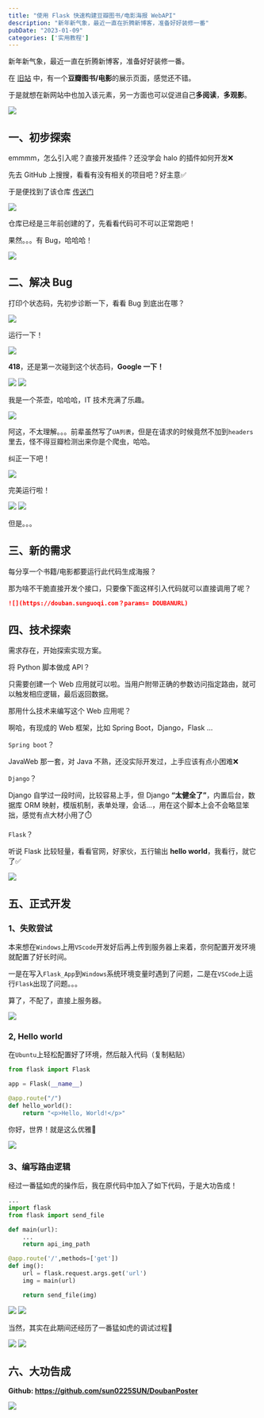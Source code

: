 ```yaml
---
title: "使用 Flask 快速构建豆瓣图书/电影海报 WebAPI"
description: "新年新气象，最近一直在折腾新博客，准备好好装修一番"
pubDate: "2023-01-09"
categories: ['实用教程']
---
```


<!-- heroImage: "https://files.sunguoqi.com/images/202312091441958.webp" -->

新年新气象，最近一直在折腾新博客，准备好好装修一番。

在 [旧站](https://gh.sunguoqi.com/books) 中，有一个**豆瓣图书/电影**的展示页面，感觉还不错。

于是就想在新网站中也加入该元素，另一方面也可以促进自己**多阅读**，**多观影**。<br/>

<img src="https://files.sunguoqi.com/images/202312091442060.webp" />

## 一、初步探索

emmmm，怎么引入呢？直接开发插件？还没学会 halo 的插件如何开发❌

先去 GitHub 上搜搜，看看有没有相关的项目吧？好主意✅

于是便找到了该仓库 [传送门](https://github.com/sadjjk/DoubanPoster)

<img src="https://files.sunguoqi.com/images/202312091442763.webp" />

仓库已经是三年前创建的了，先看看代码可不可以正常跑吧！

果然。。。有 Bug，哈哈哈！

<img src="https://files.sunguoqi.com/images/202312091443113.webp" />

## 二、解决 Bug

打印个状态码，先初步诊断一下，看看 Bug 到底出在哪？

<img src="https://files.sunguoqi.com/images/202312091444281.webp"/>

运行一下！

<img src="https://files.sunguoqi.com/images/202312091445914.webp" />

<strong>418</strong>，还是第一次碰到这个状态码，<strong>Google 一下！</strong>

<img src="https://files.sunguoqi.com/images/202312091445494.webp" />

<img src="https://files.sunguoqi.com/images/202312091445751.webp" />

我是一个茶壶，哈哈哈，IT 技术充满了乐趣。

<img src="https://files.sunguoqi.com/images/202312091446934.webp" />

阿这，不太理解。。。前辈虽然写了`UA列表`，但是在请求的时候竟然不加到`headers`里去，怪不得豆瓣检测出来你是个爬虫，哈哈。

纠正一下吧！

<img src="https://files.sunguoqi.com/images/202312091446486.webp" />

完美运行啦！

<img src="https://files.sunguoqi.com/images/202312091447411.webp" />

<img src="https://files.sunguoqi.com/images/202312091447491.webp" />

但是。。。

## 三、新的需求

每分享一个书籍/电影都要运行此代码生成海报？

那为啥不干脆直接开发个接口，只要像下面这样引入代码就可以直接调用了呢？

```markdown
![](https://douban.sunguoqi.com？params= DOUBANURL)
```

## 四、技术探索

需求存在，开始探索实现方案。

将 Python 脚本做成 API？

只需要创建一个 Web 应用就可以啦。当用户附带正确的参数访问指定路由，就可以触发相应逻辑，最后返回数据。

那用什么技术来编写这个 Web 应用呢？

啊哈，有现成的 Web 框架，比如 Spring Boot，Django，Flask ...

`Spring boot`？

JavaWeb 那一套，对 Java 不熟，还没实际开发过，上手应该有点小困难❌

`Django`？

Django 自学过一段时间，比较容易上手，但 Django **“太健全了”**，内置后台，数据库 ORM 映射，模版机制，表单处理，会话...，用在这个脚本上会不会略显笨拙，感觉有点大材小用了⏱️

`Flask`？

听说 Flask 比较轻量，看看官网，好家伙，五行输出 **hello world**，我看行，就它了✅

<img src="https://files.sunguoqi.com/images/202312091448253.webp" />

## 五、正式开发

### 1、失败尝试

本来想在`Windows`上用`VScode`开发好后再上传到服务器上来着，奈何配置开发环境就配置了好长时间。

一是在写入`Flask_App`到`Windows`系统环境变量时遇到了问题，二是在`VSCode`上运行`Flask`出现了问题。。。

算了，不配了，直接上服务器。

<img src="https://files.sunguoqi.com/images/202312091448864.webp" />

### 2, Hello world

在`Ubuntu`上轻松配置好了环境，然后敲入代码（复制粘贴）

```python
from flask import Flask

app = Flask(__name__)

@app.route("/")
def hello_world():
    return "<p>Hello, World!</p>"
```
你好，世界！就是这么优雅🎉

<img src="https://files.sunguoqi.com/images/202312091448535.webp" />

### 3、编写路由逻辑

经过一番猛如虎的操作后，我在原代码中加入了如下代码，于是大功告成！

```python
...
import flask
from flask import send_file

def main(url):
    ...
    return api_img_path

@app.route('/',methods=['get'])
def img():
    url = flask.request.args.get('url')
    img = main(url)

    return send_file(img)
```

<img src="https://files.sunguoqi.com/images/202312091449847.webp" />

<img src="https://files.sunguoqi.com/images/202312091449813.webp" />

当然，其实在此期间还经历了一番猛如虎的调试过程🥹

<img src="https://files.sunguoqi.com/images/202312091449225.webp" />

<img src="https://files.sunguoqi.com/images/202312091450044.webp" />

## 六、大功告成

**Github: https://github.com/sun0225SUN/DoubanPoster**

<img src="https://files.sunguoqi.com/images/202312091451842.webp"/>


